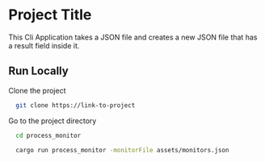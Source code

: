 
# Project Title

This Cli Application takes a JSON file and creates a new JSON file that has a result field inside it.




## Run Locally

Clone the project

```bash
  git clone https://link-to-project
```

Go to the project directory

```bash
  cd process_monitor
```

```bash
  cargo run process_monitor -monitorFile assets/monitors.json
```



